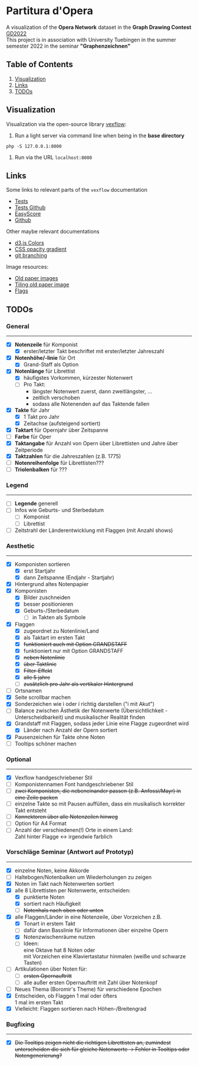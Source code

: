 # Partitura d'Opera

A visualization of the **Opera Network** dataset in the **Graph Drawing Contest** [GD2022](http://mozart.diei.unipg.it/gdcontest/contest2022/contest.html)  
This project is in association with University Tuebingen in the summer semester 2022 in the seminar **"Graphenzeichnen"**

## Table of Contents

1. [Visualization](#1)
1. [Links](#2)
1. [TODOs](#3)

<a name="1"></a>

## Visualization

Visualization via the open-source library [vexflow](https://github.com/0xfe/vexflow):
<!-- 1. find file under `bin/sheet.php` -->
1. Run a light server via command line when being in the **base directory**
 ```command
 php -S 127.0.0.1:8000
 ```

1. Run via the URL `localhost:8000`
<!-- 1. Run the file `sheet.php` via the URL `localhost:8000/bin/sheet.php` -->

<a name="2"></a>

## Links

Some links to relevant parts of the `vexflow` documentation

- [Tests](http://vexflow.com/tests/?StaveConnector%20module%3A%20StaveConnector%20Combined%20Draw%20Test%20(Canvas))
- [Tests Github](https://github.com/0xfe/vexflow/tree/master/tests)
- [EasyScore](https://github.com/0xfe/vexflow/wiki/Using-EasyScore)
- [Github](https://github.com/0xfe/vexflow)

Other maybe relevant documentations

- [d3.js Colors](https://d3-graph-gallery.com/graph/custom_color.html)
- [CSS opacity gradient](https://stackoverflow.com/questions/15597167/css3-opacity-gradient)
- [git branching](https://git-scm.com/book/en/v2/Git-Branching-Basic-Branching-and-Merging)

Image resources:

- [Old paper images](https://learn-photoshop.club/resources/graphics/50-high-resolution-old-paper-backgrounds-for-free/)
- [Tiling old paper image](https://lostandtaken.com/downloads/tan-seamless-paper-textures-2/)
- [Flags](https://www.countryflags.com/)

<a name="3"></a>

## TODOs

### General

---

- [x] **Notenzeile** für Komponist
  - [x] erster/letzter Takt beschriftet mit erster/letzter Jahreszahl
- [x] **Notenhöhe/-linie** für Ort
  - [x] Grand-Staff als Option
- [x] **Notenlänge** für Librettist
  - [x] häufigstes Vorkommen, kürzester Notenwert
  - [ ] Pro Takt:
    - längster Notenwert zuerst, dann zweitlängster, ...
    - zeitlich verschoben
    - sodass alle Notenenden auf das Taktende fallen
- [x] **Takte** für Jahr
  - [x] 1 Takt pro Jahr
  - [x] Zeitachse (aufsteigend sortiert)
- [x] **Taktart** für Opernjahr über Zeitspanne
- [ ] **Farbe** für Oper
- [x] **Taktangabe** für Anzahl von Opern über Librettisten und Jahre über Zeitperiode
- [x] **Taktzahlen** für die Jahreszahlen (z.B. 1775)
- [ ] **Notenreihenfolge** für Librettisten???
- [ ] **Triolenbalken** für ???

### Legend

---

- [ ] **Legende** generell
- [ ] Infos wie Geburts- und Sterbedatum
  - [ ] Komponist
  - [ ] Librettist
- [ ] Zeitstrahl der Länderentwicklung mit Flaggen (mit Anzahl shows)

### Aesthetic

---

- [x] Komponisten sortieren
  - [x] erst Startjahr
  - [x] dann Zeitspanne (Endjahr - Startjahr)
- [x] Hintergrund altes Notenpapier
- [x] Komponisten
  - [x] Bilder zuschneiden
  - [x] besser positionieren
  - [x] Geburts-/Sterbedatum
    - [ ] in Takten als Symbole
- [x] Flaggen
  - [x] zugeordnet zu Notenlinie/Land
  - [x] als Taktart im ersten Takt
  - [x] ~~funktioniert auch mit Option GRANDSTAFF~~
  - [x] funktioniert nur mit Option GRANDSTAFF
  - [x] ~~neben Notenlinie~~
  - [x] ~~über Taktlinie~~
  - [x] ~~Filter-Effekt~~
  - [x] ~~alle 5 jahre~~
  - [ ] ~~zusätzlich pro Jahr als vertikaler Hintergrund~~
- [ ] Ortsnamen
- [x] Seite scrollbar machen
- [x] Sonderzeichen wie ì oder í richtig darstellen ("i mit Akut")
- [ ] Balance zwischen Ästhetik der Notenwerte (Übersichtlichkeit - Unterscheidbarkeit) und musikalischer Realität finden
- [x] Grandstaff mit Flaggen, sodass jeder Linie eine Flagge zugeordnet wird
  - [x] Länder nach Anzahl der Opern sortiert
- [x] Pausenzeichen für Takte ohne Noten
- [ ] Tooltips schöner machen

### Optional

---

- [x] Vexflow handgeschriebener Stil
- [ ] Komponistennamen Font handgeschriebener Stil
- [ ] ~~zwei Komponisten, die nebeneinander passen (z.B. Anfossi/Mayr) in eine Zeile packen~~
- [ ] einzelne Takte so mit Pausen auffüllen, dass ein musikalisch korrekter Takt entsteht
- [ ] ~~Konnektoren über alle Notenzeilen hinweg~~
- [ ] Option für A4 Format
- [ ] Anzahl der verschiedenen(!) Orte in einem Land:  
 Zahl hinter Flagge &harr; irgendwie farblich

### Vorschläge Seminar (Antwort auf Prototyp)

---

- [x] einzelne Noten, keine Akkorde
- [ ] Haltebogen/Notenbalken um Wiederholungen zu zeigen
- [x] Noten im Takt nach Notenwerten sortiert
- [x] alle 8 Librettisten per Notenwerte, entscheiden:
  - [x] punktierte Noten
  - [x] sortiert nach Häufigkeit
  - [ ] ~~Notenhals nach oben oder unten~~
- [x] alle Flaggen/Länder in eine Notenzeile, über Vorzeichen z.B.
  - [x] Tonart in erstem Takt
  - [ ] dafür dann Basslinie für Informationen über einzelne Opern
  - [x] Notenzwischenräume nutzen
  - [ ] Ideen:  
 eine Oktave hat 8 Noten oder  
 mit Vorzeichen eine Klaviertastatur hinmalen (weiße und schwarze Tasten)
- [ ] Artikulationen über Noten für:
  - [ ] ~~ersten Opernauftritt~~
  - [ ] alle außer ersten Opernauftritt mit Zahl über Notenkopf
- [ ] Neues Thema (Boromir's Theme) für verschiedene Epochen
- [x] Entscheiden, ob Flaggen 1 mal oder öfters  
	1 mal im ersten Takt
- [x] Vielleicht: Flaggen sortieren nach Höhen-/Breitengrad

### Bugfixing

---

- [x] ~~Die Tooltips zeigen nicht die richtigen Librettisten an, zumindest unterscheiden die sich für gleiche Notenwerte -> Fehler in Tooltips oder Notengenerierung?~~
